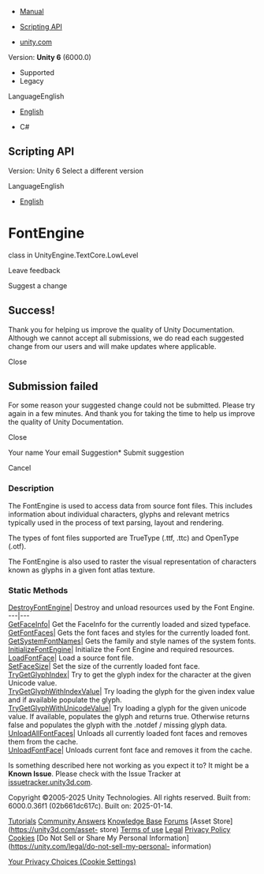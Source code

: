 [ ]()

  * [Manual](../Manual/index.html)
  * [Scripting API](../ScriptReference/index.html)

  * [unity.com](https://unity.com/)

Version: **Unity 6** (6000.0)

  * Supported
  * Legacy

LanguageEnglish

  * [English]()

  * C#

[ ](https://docs.unity3d.com)

## Scripting API

Version: Unity 6 Select a different version

LanguageEnglish

  * [English]()

# FontEngine

class in UnityEngine.TextCore.LowLevel

Leave feedback

Suggest a change

## Success!

Thank you for helping us improve the quality of Unity Documentation. Although
we cannot accept all submissions, we do read each suggested change from our
users and will make updates where applicable.

Close

## Submission failed

For some reason your suggested change could not be submitted. Please <a>try
again</a> in a few minutes. And thank you for taking the time to help us
improve the quality of Unity Documentation.

Close

Your name Your email Suggestion* Submit suggestion

Cancel

[ ]()

### Description

The FontEngine is used to access data from source font files. This includes
information about individual characters, glyphs and relevant metrics typically
used in the process of text parsing, layout and rendering.  
  
The types of font files supported are TrueType (.ttf, .ttc) and OpenType
(.otf).  
  
The FontEngine is also used to raster the visual representation of characters
known as glyphs in a given font atlas texture.

### Static Methods

[DestroyFontEngine](TextCore.LowLevel.FontEngine.DestroyFontEngine.html)|
Destroy and unload resources used by the Font Engine.  
---|---  
[GetFaceInfo](TextCore.LowLevel.FontEngine.GetFaceInfo.html)| Get the FaceInfo
for the currently loaded and sized typeface.  
[GetFontFaces](TextCore.LowLevel.FontEngine.GetFontFaces.html)| Gets the font
faces and styles for the currently loaded font.  
[GetSystemFontNames](TextCore.LowLevel.FontEngine.GetSystemFontNames.html)|
Gets the family and style names of the system fonts.  
[InitializeFontEngine](TextCore.LowLevel.FontEngine.InitializeFontEngine.html)|
Initialize the Font Engine and required resources.  
[LoadFontFace](TextCore.LowLevel.FontEngine.LoadFontFace.html)| Load a source
font file.  
[SetFaceSize](TextCore.LowLevel.FontEngine.SetFaceSize.html)| Set the size of
the currently loaded font face.  
[TryGetGlyphIndex](TextCore.LowLevel.FontEngine.TryGetGlyphIndex.html)| Try to
get the glyph index for the character at the given Unicode value.  
[TryGetGlyphWithIndexValue](TextCore.LowLevel.FontEngine.TryGetGlyphWithIndexValue.html)|
Try loading the glyph for the given index value and if available populate the
glyph.  
[TryGetGlyphWithUnicodeValue](TextCore.LowLevel.FontEngine.TryGetGlyphWithUnicodeValue.html)|
Try loading a glyph for the given unicode value. If available, populates the
glyph and returns true. Otherwise returns false and populates the glyph with
the .notdef / missing glyph data.  
[UnloadAllFontFaces](TextCore.LowLevel.FontEngine.UnloadAllFontFaces.html)|
Unloads all currently loaded font faces and removes them from the cache.  
[UnloadFontFace](TextCore.LowLevel.FontEngine.UnloadFontFace.html)| Unloads
current font face and removes it from the cache.  
  
Is something described here not working as you expect it to? It might be a
**Known Issue**. Please check with the Issue Tracker at
[issuetracker.unity3d.com](https://issuetracker.unity3d.com).

Copyright ©2005-2025 Unity Technologies. All rights reserved. Built from:
6000.0.36f1 (02b661dc617c). Built on: 2025-01-14.

[Tutorials](https://unity3d.com/learn) [Community
Answers](https://answers.unity3d.com) [Knowledge
Base](https://support.unity3d.com/hc/en-us)
[Forums](https://forum.unity3d.com) [Asset Store](https://unity3d.com/asset-
store) [Terms of use](https://docs.unity3d.com/Manual/TermsOfUse.html)
[Legal](https://unity.com/legal) [Privacy
Policy](https://unity.com/legal/privacy-policy)
[Cookies](https://unity.com/legal/cookie-policy) [Do Not Sell or Share My
Personal Information](https://unity.com/legal/do-not-sell-my-personal-
information)

[Your Privacy Choices (Cookie Settings)](javascript:void\(0\);)

